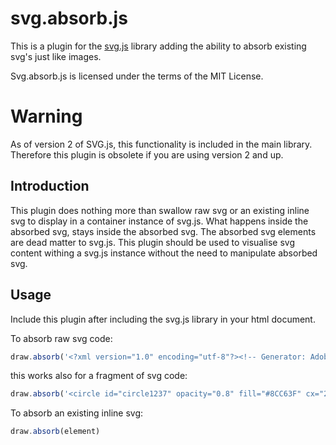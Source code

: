 # svg.absorb.js

This is a plugin for the [svg.js](http://svgjs.com) library adding the ability to absorb existing svg's just like images.

Svg.absorb.js is licensed under the terms of the MIT License.

# Warning
As of version 2 of SVG.js, this functionality is included in the main library. Therefore this plugin is obsolete if you are using version 2 and up.

## Introduction
This plugin does nothing more than swallow raw svg or an existing inline svg to display in a container instance of svg.js. What happens inside the absorbed svg, stays inside the absorbed svg. The absorbed svg elements are dead matter to svg.js. This plugin should be used to visualise svg content withing a svg.js instance without the need to manipulate absorbed svg.

## Usage
Include this plugin after including the svg.js library in your html document.

To absorb raw svg code:

```javascript
draw.absorb('<?xml version="1.0" encoding="utf-8"?><!-- Generator: Adobe Illustrator 16.0.0, SVG Export Plug-In . SVG Version: 6.00 Build 0)  --><!DOCTYPE svg PUBLIC "-//W3C//DTD SVG 1.1//EN" "http://www.w3.org/Graphics/SVG/1.1/DTD/svg11.dtd"><svg version="1.1" id="Layer_1" xmlns="http://www.w3.org/2000/svg" xmlns:xlink="http://www.w3.org/1999/xlink" x="0px" y="0px"    width="500px" height="500px" viewBox="0 0 500 500" enable-background="new 0 0 500 500" xml:space="preserve"><line id="line1234" fill="none" stroke="#FF7BAC" stroke-width="20" stroke-linecap="round" stroke-miterlimit="10" x1="138.682" y1="250" x2="293.248" y2="95.433"/><rect id="rect1235" x="22.48" y="19.078" fill="#F7931E" stroke="#C1272D" stroke-width="5" stroke-linecap="round" stroke-linejoin="round" stroke-miterlimit="10" width="94.972" height="94.972"/><path id="path1236" opacity="0.5" fill="#29ABE2" d="M189.519,131.983c0,5.523-4.477,10-10,10H92.257c-5.523,0-10-4.477-10-10V53.659 c0-5.523,4.477-10,10-10h87.262c5.523,0,10,4.477,10,10V131.983z"/><circle id="circle1237" opacity="0.8" fill="#8CC63F" cx="201.603" cy="159.508" r="69.067"/><polygon id="polygon1238" fill="none" stroke="#8C6239" stroke-width="20" stroke-linecap="round" stroke-miterlimit="10" points="286.331,287.025  227.883,271.365 212.221,212.915 255.009,170.127 313.459,185.789 329.119,244.237 "/></svg>')
```

this works also for a fragment of svg code:

```javascript
draw.absorb('<circle id="circle1237" opacity="0.8" fill="#8CC63F" cx="201.603" cy="159.508" r="69.067"/>')
```

To absorb an existing inline svg:

```javascript
draw.absorb(element)
```
